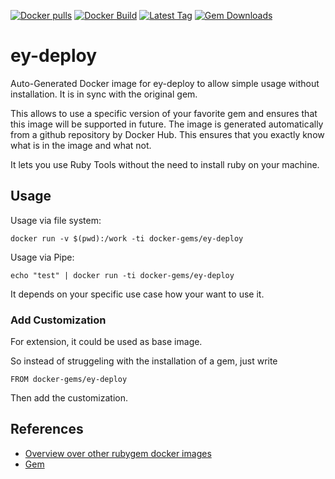 [![Docker pulls](https://img.shields.io/docker/pulls/rubygem/ey-deploy.svg)](https://hub.docker.com/r/rubygem/ey-deploy/)
[![Docker Build](https://img.shields.io/docker/automated/rubygem/ey-deploy.svg)](https://hub.docker.com/r/rubygem/ey-deploy/)
[![Latest Tag](https://img.shields.io/github/tag/docker-rubygem/ey-deploy.svg)](https://hub.docker.com/r/rubygem/ey-deploy/)
[![Gem Downloads](https://img.shields.io/gem/dt/ey-deploy.svg)](https://rubygems.org/gems/ey-deploy/)
# ey-deploy

Auto-Generated Docker image for ey-deploy to allow simple usage without installation.
It is in sync with the original gem.

This allows to use a specific version of your favorite gem and ensures that this image will be supported in future.
The image is generated automatically from a github repository by Docker Hub.
This ensures that you exactly know what is in the image and what not.

It lets you use Ruby Tools without the need to install ruby on your machine.

## Usage

Usage via file system:

`docker run -v $(pwd):/work -ti docker-gems/ey-deploy`

Usage via Pipe:

`echo "test" | docker run -ti docker-gems/ey-deploy`

It depends on your specific use case how your want to use it.

### Add Customization

For extension, it could be used as base image.

So instead of struggeling with the installation of a gem, just write

`FROM docker-gems/ey-deploy`

Then add the customization.

## References

 - [Overview over other rubygem docker images](https://github.com/thinkbot/docker-rubygem)
 - [Gem](https://rubygems.org/gems/ey-deploy/)
